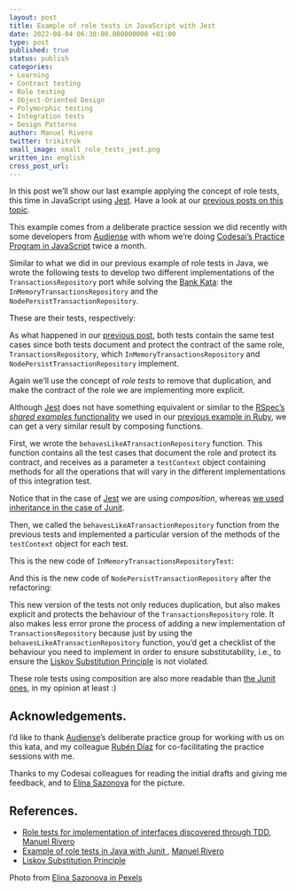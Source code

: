 ```yaml
---
layout: post
title: Example of role tests in JavaScript with Jest
date: 2022-08-04 06:30:00.000000000 +01:00
type: post
published: true
status: publish
categories:
- Learning
- Contract testing
- Role testing
- Object-Oriented Design
- Polymorphic testing
- Integration tests
- Design Patterns
author: Manuel Rivero
twitter: trikitrok
small_image: small_role_tests_jest.png
written_in: english
cross_post_url: 
---
```


In this post we’ll show our last example applying the concept of role tests, this time in JavaScript using [Jest](https://jestjs.io/). Have a look at our [previous posts on this topic](https://codesai.com/publications/categories/#Role%20testing).

This example comes from a deliberate practice session we did recently with some developers from [Audiense](https://audiense.com/) with whom we’re doing [Codesai’s Practice Program in JavaScript](https://github.com/Codesai/practice_program_js) twice a month.

Similar to what we did in our previous example of role tests in Java, we wrote the following tests to develop two different implementations of the `TransactionsRepository` port while solving the [Bank Kata](https://kata-log.rocks/banking-kata): the `InMemoryTransactionsRepository` and the `NodePersistTransactionRepository`.

These are their tests, respectively:

<script src="https://gist.github.com/trikitrok/a6c144388b89532c2e31136ba75cd42e.js"></script>

<script src="https://gist.github.com/trikitrok/7b8a3062378e7fce8265f900265f24b4.js"></script>

As what happened in our [previous post](https://codesai.com/posts/2022/08/role-tests-junit), both tests contain the same test cases since both tests document and protect the contract of the same role, `TransactionsRepository`, which `InMemoryTransactionsRepository` and `NodePersistTransactionRepository` implement.

Again we’ll use the concept of *role tests* to remove that duplication, and make the contract of the role we are implementing more explicit.

Although [Jest](https://jestjs.io/) does not have something equivalent or similar to the [RSpec’s *shared examples* functionality](https://relishapp.com/rspec/rspec-core/v/3-10/docs/example-groups/shared-examples) we used in our [previous example in Ruby](https://codesai.com/posts/2022/04/role-tests), we can get a very similar result by composing functions. 

First, we wrote the `behavesLikeATransactionRepository` function. This function contains all the test cases that document the role and protect its contract, and receives as a parameter a `testContext` object containing methods for all the operations that will vary in the different implementations of this integration test. 

<script src="https://gist.github.com/trikitrok/63b45e79e01f8b4a9d447ab43018aaf0.js"></script>

Notice that in the case of [Jest](https://jestjs.io/) we are using *composition*, whereas  [we used inheritance in the case of Junit](https://codesai.com/posts/2022/08/role-tests-junit).

Then, we called the `behavesLikeATransactionRepository` function from the previous tests and implemented a particular version of the methods of the `testContext` object for each test.

This is the new code of `InMemoryTransactionsRepositoryTest`:
<script src="https://gist.github.com/trikitrok/ff78d3695bebdb1a5fb53d448cca9e05.js"></script>

And this is the new code of `NodePersistTransactionRepository` after the refactoring:
<script src="https://gist.github.com/trikitrok/97b96cee34dab5dbd7a9abc5bb697c94.js"></script>

This new version of the tests not only reduces duplication, but also makes explicit and protects the behaviour of the `TransactionsRepository` role. It also makes less error prone the process of adding a new implementation of `TransactionsRepository` because just by using the `behavesLikeATransactionRepository` function, you’d get a checklist of the behaviour you need to implement in order to ensure substitutability, i.e., to ensure the  [Liskov Substitution Principle](https://en.wikipedia.org/wiki/Liskov_substitution_principle) is not violated. 

These role tests using composition are also more readable than [the Junit ones](https://codesai.com/posts/2022/08/role-tests-junit), in my opinion at least :)


<h2>Acknowledgements.</h2>

I’d like to thank [Audiense](https://audiense.com/)’s deliberate practice group for working with us on this kata, and my colleague [Rubén Díaz](https://twitter.com/rubendm23/) for co-facilitating the practice sessions with me.

Thanks to my Codesai colleagues for reading the initial drafts and giving me feedback, and to [Elina Sazonova](https://www.pexels.com/es-es/@elina-sazonova/) for the picture.

<h2>References.</h2>

* [Role tests for implementation of interfaces discovered through TDD](https://codesai.com/posts/2022/04/role-tests), [Manuel Rivero](https://twitter.com/trikitrok)
* [Example of role tests in Java with Junit
](https://codesai.com/posts/2022/08/role-tests-junit), [Manuel Rivero](https://twitter.com/trikitrok)
* [Liskov Substitution Principle](https://en.wikipedia.org/wiki/Liskov_substitution_principle) 

Photo from [Elina Sazonova in Pexels](https://www.pexels.com/es-es/@elina-sazonova/)

